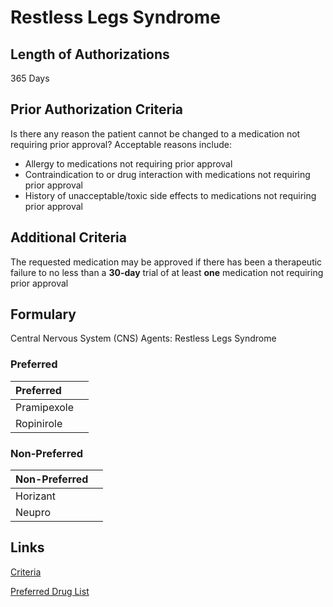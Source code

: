 # Restless Legs Syndrome

## Length of Authorizations

365 Days

## Prior Authorization Criteria

Is there any reason the patient cannot be changed to a medication not requiring prior approval? Acceptable reasons include:

-   Allergy to medications not requiring prior approval
-   Contraindication to or drug interaction with medications not requiring prior approval
-   History of unacceptable/toxic side effects to medications not requiring prior approval

## Additional Criteria

The requested medication may be approved if there has been a therapeutic failure to no less than a **30-day** trial of at least **one** medication not requiring prior approval

## Formulary

Central Nervous System (CNS) Agents: Restless Legs Syndrome

### Preferred

| Preferred   |      |
| :---------- | ---: |
| Pramipexole |      |
| Ropinirole  |      |

### Non-Preferred

| Non-Preferred |      |
| :------------ | ---: |
| Horizant      |      |
| Neupro        |      |

## Links

[Criteria](https://pharmacy.medicaid.ohio.gov/sites/default/files/20220415_UPDL_Criteria_FINAL_.pdf#page=41)

[Preferred Drug List](https://pharmacy.medicaid.ohio.gov/sites/default/files/20220701_UPDL_FINAL.pdf#page=17)
